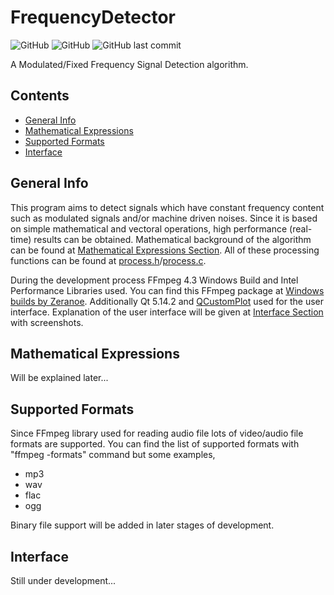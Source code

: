 # FrequencyDetector

 <!--- [![Hits](https://hits.seeyoufarm.com/api/count/incr/badge.svg?url=https%3A%2F%2Fgithub.com%2Fegecetin%2Ffrequencydetector)](https://hits.seeyoufarm.com) -->
 ![GitHub](https://img.shields.io/badge/Language-C-informational?style=plastic)
 ![GitHub](https://img.shields.io/github/license/egecetin/frequencydetector?style=plastic)
 ![GitHub last commit](https://img.shields.io/github/last-commit/egecetin/frequencydetector?style=plastic)
 
 A Modulated/Fixed Frequency Signal Detection algorithm.


## Contents

* [General Info](#general-info)
* [Mathematical Expressions](#mathematical-expressions)
* [Supported Formats](#supported-formats)
* [Interface](#interface)

## General Info

This program aims to detect signals which have constant frequency content such as modulated signals and/or machine driven noises. Since it is based on simple mathematical and vectoral operations, high performance (real-time) results can be obtained. Mathematical background of the algorithm can be found at [Mathematical Expressions Section](#mathematical-expressions). All of these processing functions can be found at [process.h](/process.h)/[process.c](/process.c).

During the development process FFmpeg 4.3 Windows Build and Intel Performance Libraries used. You can find this FFmpeg package at [Windows builds by Zeranoe](https://ffmpeg.zeranoe.com/builds/). Additionally Qt 5.14.2 and [QCustomPlot](https://www.qcustomplot.com/index.php) used for the user interface. Explanation of the user interface will be given at [Interface Section](#interface) with screenshots.

## Mathematical Expressions

Will be explained later...

## Supported Formats

Since FFmpeg library used for reading audio file lots of video/audio file formats are supported. You can find the list of supported formats with "ffmpeg -formats" command but some examples,

* mp3
* wav
* flac
* ogg

Binary file support will be added in later stages of development.

## Interface

Still under development...
